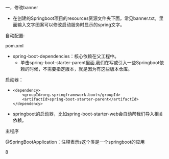 一，修改banner

- 在创建的Springboot项目的resources资源文件夹下面，常见banner.txt。里面输入文字图案可以修改启动服务时显示的spring文字。

自动配置:

pom.xml

- spring-boot-dependencies：核心依赖在父工程中。
  - 单击spring-boot-starter-parent里面,我们在写或引入一些Springboot依赖的时候，不需要指定版本，就是因为有这些版本仓库。

启动器：

- ```
  <dependency>
      <groupId>org.springframework.boot</groupId>
      <artifactId>spring-boot-starter-parent</artifactId>
  </dependency>
  ```

- springboot的启动器，比如spring-boot-starter-web会自动帮我们导入相关依赖。

主程序

@SpringBootApplication：注释表示s这个类是一个springboot的应用

8
